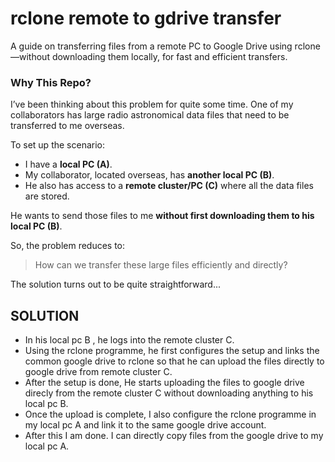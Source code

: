 # rclone remote to gdrive transfer 
A guide on transferring files from a remote PC to Google Drive using rclone—without downloading them locally, for fast and efficient transfers.




### Why This Repo?

I’ve been thinking about this problem for quite some time.
One of my collaborators has large radio astronomical data files that need to be transferred to me overseas.

To set up the scenario:

* I have a **local PC (A)**.
* My collaborator, located overseas, has **another local PC (B)**.
* He also has access to a **remote cluster/PC (C)** where all the data files are stored.

He wants to send those files to me **without first downloading them to his local PC (B)**.

So, the problem reduces to:

> How can we transfer these large files efficiently and directly?

The solution turns out to be quite straightforward...


## SOLUTION

- In his local pc B , he logs into the remote cluster C.
- Using the rclone programme, he first configures the setup and links the common google drive to rclone so that he can upload the files directly to google drive from remote cluster C.
- After the setup is done, He starts uploading the files to google drive direcly from the remote cluster C without downloading anything to his local pc B.
- Once the upload is complete, I also configure the rclone programme in my local pc A and link it to the same google drive account.
- After this I am done. I can directly copy files from the google drive to my local pc A.


